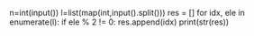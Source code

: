 n=int(input())
l=list(map(int,input().split()))
res = []
for idx, ele in enumerate(l):
    if ele % 2 != 0:
        res.append(idx)
print(str(res))
